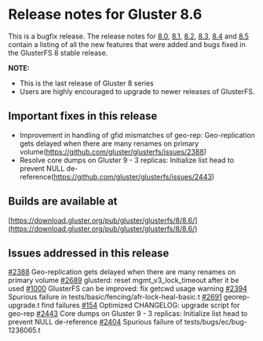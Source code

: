 # Release notes for Gluster 8.6

This is a bugfix release. The release notes for [8.0](8.0.md), [8.1](8.1.md), [8.2](8.2.md), [8.3](8.3.md), [8.4](8.4.md) and [8.5](8.5.md) contain a listing of all the new features that were added and bugs fixed in the GlusterFS 8 stable release.

**NOTE:**
- This is the last release of Gluster 8 series
- Users are highly encouraged to upgrade to newer releases of GlusterFS.

## Important fixes in this release
- Improvement in handling of gfid mismatches of geo-rep: Geo-replication gets delayed when there are many renames on primary volume(https://github.com/gluster/glusterfs/issues/2388)
- Resolve core dumps on Gluster 9 - 3 replicas: Initialize list head to prevent NULL de-reference(https://github.com/gluster/glusterfs/issues/2443)


## Builds are available at

[https://download.gluster.org/pub/gluster/glusterfs/8/8.6/](https://download.gluster.org/pub/gluster/glusterfs/8/8.6/)

## Issues addressed in this release


[#2388](https://github.com/gluster/glusterfs/issues/2388) Geo-replication gets delayed when there are many renames on primary volume
[#2689](https://github.com/gluster/glusterfs/pull/2689)   glusterd: reset mgmt_v3_lock_timeout after it be used
[#1000](https://github.com/gluster/glusterfs/issues/1000) GlusterFS can be improved: fix getcwd usage warning
[#2394](https://github.com/gluster/glusterfs/issues/2394) Spurious failure in tests/basic/fencing/afr-lock-heal-basic.t
[#2691](https://github.com/gluster/glusterfs/issues/2691) georep-upgrade.t find failures
[#154](https://github.com/gluster/glusterfs/issues/154)   Optimized CHANGELOG: upgrade script for geo-rep
[#2443](https://github.com/gluster/glusterfs/issues/2443) Core dumps on Gluster 9 - 3 replicas: Initialize list head to prevent NULL de-reference
[#2404](https://github.com/gluster/glusterfs/issues/2404) Spurious failure of tests/bugs/ec/bug-1236065.t
